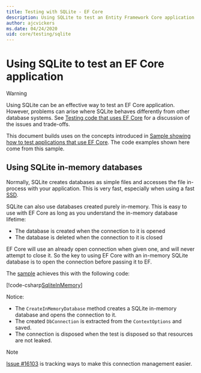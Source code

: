 ```yaml
---
title: Testing with SQLite - EF Core
description: Using SQLite to test an Entity Framework Core application
author: ajcvickers
ms.date: 04/24/2020
uid: core/testing/sqlite
---
```


# Using SQLite to test an EF Core application

> [!WARNING]
> Using SQLite can be an effective way to test an EF Core application.
> However, problems can arise where SQLite behaves differently from other database systems.
> See [Testing code that uses EF Core](xref:core/testing/index) for a discussion of the issues and trade-offs.

This document builds uses on the concepts introduced in [Sample showing how to test applications that use EF Core](xref:core/testing/testing-sample).
The code examples shown here come from this sample.

## Using SQLite in-memory databases

Normally, SQLite creates databases as simple files and accesses the file in-process with your application.
This is very fast, especially when using a fast [SSD](https://en.wikipedia.org/wiki/Solid-state_drive).

SQLite can also use databases created purely in-memory.
This is easy to use with EF Core as long as you understand the in-memory database lifetime:

* The database is created when the connection to it is opened
* The database is deleted when the connection to it is closed

EF Core will use an already open connection when given one, and will never attempt to close it.
So the key to using EF Core with an in-memory SQLite database is to open the connection before passing it to EF.

The [sample](xref:core/testing/testing-sample) achieves this with the following code:

[!code-csharp[SqliteInMemory](../../../samples/core/Miscellaneous/Testing/ItemsWebApi/Tests/SqliteInMemoryItemsControllerTest.cs?name=SqliteInMemory)]

Notice:

* The `CreateInMemoryDatabase` method creates a SQLite in-memory database and opens the connection to it.
* The created `DbConnection` is extracted from the `ContextOptions` and saved.
* The connection is disposed when the test is disposed so that resources are not leaked.

> [!NOTE]
> [Issue #16103](https://github.com/dotnet/efcore/issues/16103) is tracking ways to make this connection management easier.
